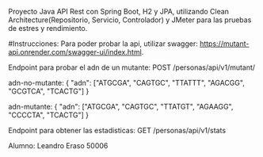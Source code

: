 Proyecto Java API Rest con Spring Boot, H2 y JPA, utilizando Clean Architecture(Repositorio, Servicio, Controlador) y JMeter para las pruebas de estres y rendimiento.

#Instrucciones:
Para poder probar la api, utilizar swagger: https://mutant-api.onrender.com/swagger-ui/index.html.

Endpoint para probar el adn de un mutante: POST /personas/api/v1/mutant/

adn-no-mutante: 
{
  "adn": ["ATGCGA", "CAGTGC", "TTATTT", "AGACGG", "GCGTCA", "TCACTG"]
}

adn-mutante:
{
  "adn": ["ATGCGA", "CAGTGC", "TTATGT", "AGAAGG", "CCCCTA", "TCACTG"]
}

Endpoint para obtener las estadisticas: GET /personas/api/v1/stats

Alumno: Leandro Eraso 50006


